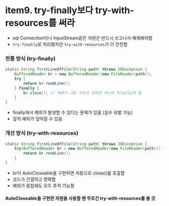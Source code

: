 # item9. try-finally보다 try-with-resources를 써라

- sql Connection이나 InputStream같은 자원은 반드시 쓰고나서 해제해야함
- `try-finally`로 처리했지만 `try-with-resources`가 더 안전함

### 전통 방식 (try-finally)
```java
static String firstLineOfFile(String path) throws IOException {
    BufferedReader br = new BufferedReader(new FileReader(path));
    try {
        return br.readLine();
    } finally {
        br.close(); // 예외가 나도 무조건 닫아야 하니까 finally에 둠
    }
}
```
- finally에서 예외가 발생할 수 있다는 문제가 있음 (실수 유발 가능)
- 앞의 예외가 덮어질 수 있음

### 개선 방식 (try-with-resources)
```java
static String firstLineOfFile(String path) throws IOException {
    try(BufferedReader br = new BufferedReader(new FileReader(path))) {
        return br.readLine();
    }
}
```
- br이 AutoCloseable을 구현하면 자동으로 close()를 호출함
- 코드가 간결하고 명확함
- 예외가 중첩돼도 모두 추적 가능함

#### AutoCloseable을 구현한 자원을 사용할 땐 무조건 try-with-resources를 쓸 것